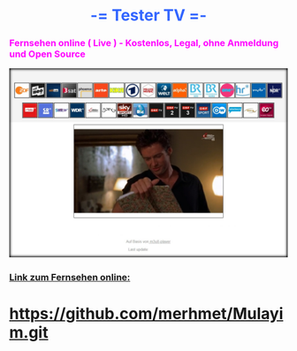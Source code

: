<h1 style="text-align: center;"><span style="color: #3366ff;"><strong>-= Tester TV =-</strong></span></h1>


<h3 class=" CodeMirror-line " role="presentation"><span style="color: #ff00ff;" role="presentation">Fernsehen online ( Live ) - Kostenlos, Legal, ohne Anmeldung und Open Source</span></h3>


<a href="https://github.com/merhmet/Mulayim.git"><img src="https://github.com/merhmet/tttvvv/blob/0f61192beffc3db45f60ba7cce3d1f372a0a5f5c/cover.jpg?raw=true" alt="test-pattern-152459-1280" border="0"></a>


<h3><span style="text-decoration: underline;"><strong>Link zum Fernsehen online:</strong></span></h3>


# https://github.com/merhmet/Mulayim.git


